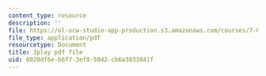 ```yaml
---
content_type: resource
description: ''
file: https://ol-ocw-studio-app-production.s3.amazonaws.com/courses/7-016-introductory-biology-fall-2018/8020df6eb6f73ef95042cb6a3033841f_LhbtCTwtdDU.pdf
file_type: application/pdf
resourcetype: Document
title: 3play pdf file
uid: 8020df6e-b6f7-3ef9-5042-cb6a3033841f
---
```


